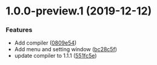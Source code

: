# 1.0.0-preview.1 (2019-12-12)


### Features

* Add compiler ([0809e54](https://github.com/mob-sakai/InternalAccessibleCompilerForUnity/commit/0809e54b447c8f01cd2497c9b1a3a1a69963d559))
* Add menu and setting window ([bc28c5f](https://github.com/mob-sakai/InternalAccessibleCompilerForUnity/commit/bc28c5f0371d2e202ec1e849985e0bc5a1bc0bef))
* update compiler to 1.1.1 ([551fc5e](https://github.com/mob-sakai/InternalAccessibleCompilerForUnity/commit/551fc5ed469c2f6c255207c425bc0e2424f57ba1))
